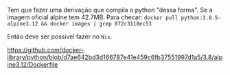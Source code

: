 


Tem que fazer uma derivação que compila o python "dessa forma". Se a imagem oficial alpine tem 42.7MB. 
Para checar:
`docker pull python:3.8.5-alpine3.12 && docker images | grep 872c3118ec53`

Então deve ser possivel fazer no `Nix`.


https://github.com/docker-library/python/blob/d7ae642bd3d166787e41e459c6fb37551997d1a5/3.8/alpine3.12/Dockerfile
